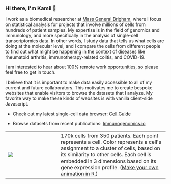 ### Hi there, I'm Kamil 👋 

I work as a biomedical researcher at [Mass General Brigham][1], where I focus
on statistical analysis for projects that involve millions of cells from
hundreds of patient samples. My expertise is in the field of genomics and
immunology, and more specifically in the analysis of single-cell
transcriptomics data. In other words, I study data that tells us what cells are
doing at the molecular level, and I compare the cells from different people to
find out what might be happening in the context of diseases like rheumatoid
arthritis, immunotherapy-related colitis, and COVID-19.

I am interested to hear about 100% remote work opportunities, so please feel
free to get in touch.

I believe that it is important to make data easily accessible to all of my
current and future collaborators. This motivates me to create bespoke websites
that enable visitors to browse the datasets that I analyze. My favorite way to
make these kinds of websites is with vanilla client-side Javascript.

- Check out my latest single-cell data browser: [Cell Guide](https://cell.guide)

- Browse datasets from recent publications: [Immunogenomics.io](https://immunogenomics.io)

[1]: https://www.massgeneralbrigham.org/


<table>
<tr>
  <td width="33%">
    <img src="https://github.com/slowkow/slowkow/assets/209714/ffa053e8-d9b3-4314-bb7d-cb271f2210df"></img>
  </td>
  <td>170k cells from 350 patients. Each point represents a cell. Color represents a cell's assignment to a cluster of cells, based on its similarity to other cells. Each cell is embedded in 3 dimensions based on its gene expression profile. (<a href="https://gist.github.com/slowkow/a9907d8fdc2e85ce539ca4015983b893">Make your own animation in R.</a>)</td>
</tr>
</table>
